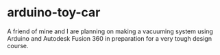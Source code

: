 # arduino-toy-car
A friend of mine and I are planning on making a vacuuming system using Arduino and Autodesk Fusion 360 in preparation for a very tough design course.
